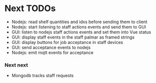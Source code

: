 # Next TODOs
* Nodejs: read shelf quantities and idxs before sending them to client
* Nodejs: start listening to staff actions events and send them to GUI
* GUI: listen to nodejs staff actions events and set them into Vue status
* GUI: display staff events in the staff palmar as framed strings
* GUI: display buttons for job acceptance in staff devices
* GUI: send acceptance events to nodejs
* Nodejs: emit mqtt events for acceptance

### Next next
* Mongodb tracks staff requests